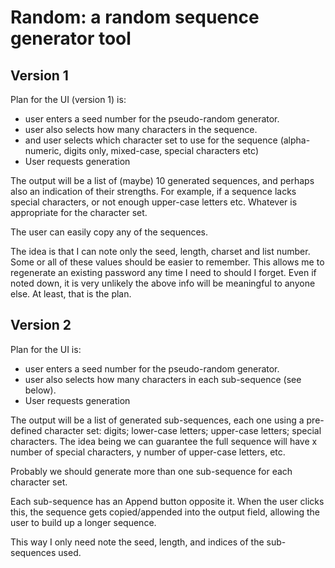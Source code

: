 # Random: a random sequence generator tool

## Version 1
Plan for the UI (version 1) is:
* user enters a seed number for the pseudo-random generator.
* user also selects how many characters in the sequence.
* and user selects which character set to use for the sequence (alpha-numeric, digits only, mixed-case, special characters etc)
* User requests generation

The output will be a list of (maybe) 10 generated sequences, and perhaps also an indication of their strengths. For example, if a sequence lacks special characters, or not enough upper-case letters etc. Whatever is appropriate for the character set.

The user can easily copy any of the sequences.

The idea is that I can note only the seed, length, charset and list number. Some or all of these values should be easier to remember. This allows me to regenerate an existing password any time I need to should I forget. Even if noted down, it is very unlikely the above info will be meaningful to anyone else. At least, that is the plan.

## Version 2
Plan for the UI is:
* user enters a seed number for the pseudo-random generator.
* user also selects how many characters in each sub-sequence (see below).
* User requests generation

The output will be a list of generated sub-sequences, each one using a pre-defined character set: digits; lower-case letters; upper-case letters; special characters. The idea being we can guarantee the full sequence will have x number of special characters, y number of upper-case letters, etc.

Probably we should generate more than one sub-sequence for each character set.

Each sub-sequence has an Append button opposite it. When the user clicks this, the sequence gets copied/appended into the output field, allowing the user to build up a longer sequence.

This way I only need note the seed, length, and indices of the sub-sequences used.
